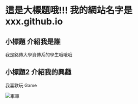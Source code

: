 # 這是大標題哦!!! 我的網站名字是 xxx.github.io

## 小標題 介紹我是誰
我是銘傳大學資傳系的學生哦哦哦

## 小標題2 介紹我的興趣
我喜歡玩 Game

![車車](https://d1grca2t3zpuug.cloudfront.net/2021/01/puipuiinfo01.jpg)
